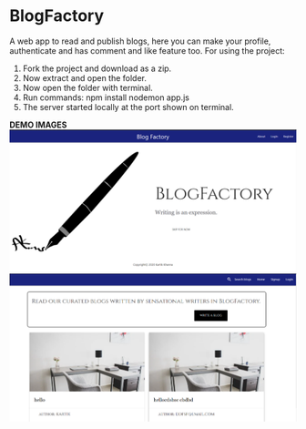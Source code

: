# BlogFactory
A web app to read and publish blogs, here you can make your profile, authenticate and has comment and like feature too.
For using the project:
1. Fork the project and download as a zip.
2. Now extract and open the folder.
3. Now open the folder with terminal.
4. Run commands: npm install
                 nodemon app.js
5. The server started locally at the port shown on terminal.


**DEMO IMAGES**
![](https://github.com/kartik0406/BlogFactory/blob/master/blog1.PNG)
![](https://github.com/kartik0406/BlogFactory/blob/master/blog.PNG)
